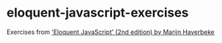 # eloquent-javascript-exercises
Exercises from ['Eloquent JavaScript' (2nd edition) by Marijn Haverbeke](https://github.com/marijnh/Eloquent-JavaScript)
